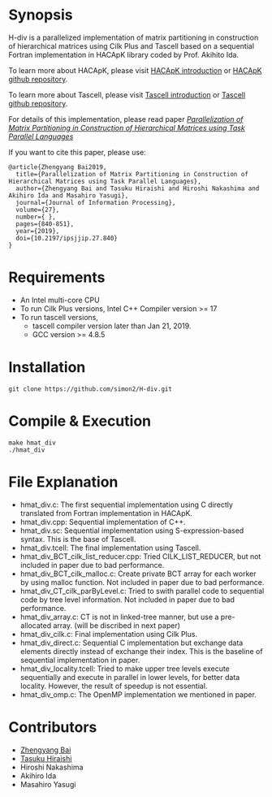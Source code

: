 # Synopsis

H-div is a parallelized implementation of matrix partitioning in construction of hierarchical matrices using Cilk Plus and Tascell based on a sequential Fortran implementation in HACApK library coded by Prof. Akihito Ida.

To learn more about HACApK, please visit [HACApK introduction](http://ppopenhpc.cc.u-tokyo.ac.jp/ppopenhpc/2017/01/31/ppopen-applbem-ver-0-5-0/) or [HACApK github repository](https://github.com/Post-Peta-Crest/ppOpenHPC/tree/MATH/HACApK).

To learn more about Tascell, please visit [Tascell introduction](http://ais.sys.i.kyoto-u.ac.jp/~task/tascell/index.html) or [Tascell github repository](https://github.com/tascell/sc-tascell).

For details of this implementation, please read paper [_Parallelization of Matrix Partitioning in Construction of Hierarchical Matrices using Task Parallel Languages_](https://www.jstage.jst.go.jp/article/ipsjjip/27/0/27_840/_article/-char/ja/)

If you want to cite this paper, please use:
```
@article{Zhengyang Bai2019,
  title={Parallelization of Matrix Partitioning in Construction of Hierarchical Matrices using Task Parallel Languages},
  author={Zhengyang Bai and Tasuku Hiraishi and Hiroshi Nakashima and Akihiro Ida and Masahiro Yasugi},
  journal={Journal of Information Processing},
  volume={27},
  number={ },
  pages={840-851},
  year={2019},
  doi={10.2197/ipsjjip.27.840}
}
```
# Requirements
- An Intel multi-core CPU
- To run Cilk Plus versions, Intel C++ Compiler version >= 17
- To run tascell versions, 
  - tascell compiler version later than Jan 21, 2019.
  - GCC version >= 4.8.5

# Installation
```
git clone https://github.com/simon2/H-div.git
```
# Compile & Execution
```
make hmat_div
./hmat_div
```
# File Explanation
- hmat_div.c: The first sequential implementation using C directly translated from Fortran implementation in HACApK.
- hmat_div.cpp: Sequential implementation of C++.
- hmat_div.sc: Sequential implementation using S-expression-based syntax. This is the base of Tascell.
- hmat_div.tcell: The final implementation using Tascell.
- hmat_div_BCT_cilk_list_reducer.cpp: Tried CILK_LIST_REDUCER, but not included in paper due to bad performance.
- hmat_div_BCT_cilk_malloc.c: Create private BCT array for each worker by using malloc function. Not included in paper due to bad performance.
- hmat_div_CT_cilk_parByLevel.c: Tried to swith parallel code to sequential code by tree level information. Not included in paper due to bad performance.
- hmat_div_array.c: CT is not in linked-tree manner, but use a pre-allocated array. (will be discribed in next paper)
- hmat_div_cilk.c: Final implementation using Cilk Plus.
- hmat_div_direct.c: Sequential C implementation but exchange data elements directly instead of exchange their index. This is the baseline of sequential implementation in paper.
- hmat_div_locality.tcell: Tried to make upper tree levels execute sequentially and execute in parallel in lower levels, for better data locality. However, the result of speedup is not essential.
- hmat_div_omp.c: The OpenMP implementation we mentioned in paper.
# Contributors
- [Zhengyang Bai](https://github.com/simon2)
- [Tasuku Hiraishi](https://github.com/tastasgit)
- Hiroshi Nakashima
- Akihiro Ida
- Masahiro Yasugi
